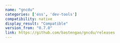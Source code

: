 ```yaml
---
name: "gncdu"
categories: ['oss', 'dev-tools']
compatibility: native
display_result: "Compatible"
version_from: "0.7.0"
link: https://github.com/bastengao/gncdu/releases
---
```

